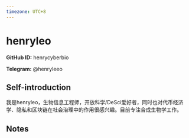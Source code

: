 ```yaml
---
timezone: UTC+8
---
```


# henryleo

**GitHub ID:** henrycyberbio

**Telegram:** @henryleeo

## Self-introduction

我是henryleo，生物信息工程师，开放科学/DeSci爱好者，同时也对代币经济学、隐私和区块链在社会治理中的作用很感兴趣。目前专注合成生物学工作。

## Notes

<!-- Content_START -->


<!-- Content_END -->
